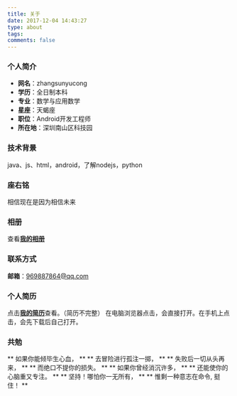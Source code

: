 ```yaml
---
title: 关于
date: 2017-12-04 14:43:27
type: about
tags:
comments: false
---
```


### **个人简介** ###

- **网名**：zhangsunyucong
- **学历**：全日制本科
- **专业**：数学与应用数学
- **星座**：天蝎座
- **职位**：Android开发工程师
- **所在地**：深圳南山区科技园

### **技术背景** ###

  java、js、html，android，了解nodejs，python
  
### **座右铭** ###
相信现在是因为相信未来

### **相册** ###
查看[**我的相册**](http://heyunjian.top)

### **联系方式** ###

**邮箱**：969887864@qq.com

### **个人简历** ###
点击[**我的简历**](http://o8bym0zmt.bkt.clouddn.com/%E4%BD%95%E5%85%81%E4%BF%AD_android_4%E5%B9%B4%E5%B7%A5%E4%BD%9C%E7%BB%8F%E9%AA%8C_v_1.pdf)查看。（简历不完整）
在电脑浏览器点击，会直接打开。在手机上点击，会先下载后自己打开。

### **共勉** ###
> 
** 如果你能倾毕生心血， **
** 去冒险进行孤注一掷， **
** 失败后一切从头再来， **
** 而绝口不提你的损失。 **
** 如果你曾经消沉许多， **
** 还能使你的心脑重又专注。 **
** 坚持！哪怕你一无所有， **
** 惟剩一种意志在命令, 挺住！ **

